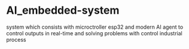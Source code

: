 # AI_embedded-system
system which consists with microctroller esp32 and modern AI agent to control outputs in real-time and solving problems with control industrial process
